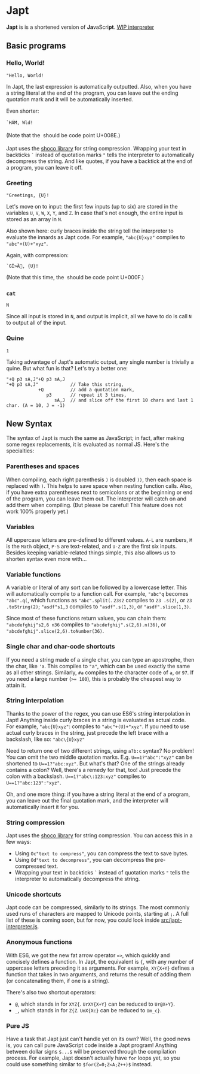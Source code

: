# Japt

**Japt** is is a shortened version of **Ja**vaScri**pt**. [WIP interpreter](http://ethproductions.github.io/japt)

## Basic programs

### Hello, World!

    "Hello, World!

In Japt, the last expression is automatically outputted. Also, when you have a string literal at the end of the program, you can leave out the ending quotation mark and it will be automatically inserted.

Even shorter:

    `HÁM, Wld!

(Note that the `` should be code point U+008E.)

Japt uses the [shoco library](http://ed-von-schleck.github.io/shoco/) for string compression. Wrapping your text in backticks `` ` `` instead of quotation marks `"` tells the interpreter to automatically decompress the string. And like quotes, if you have a backtick at the end of a program, you can leave it off.

### Greeting

    "Greetings, {U}!

Let's move on to input: the first few inputs (up to six) are stored in the variables `U`, `V`, `W`, `X`, `Y`, and `Z`. In case that's not enough, the entire input is stored as an array in `N`.

Also shown here: curly braces inside the string tell the interpreter to evaluate the innards as Japt code. For example, `"abc{U}xyz"` compiles to `"abc"+(U)+"xyz"`.

Again, with compression:

    `GÎ>Ä, {U}!
    
(Note that this time, the `` should be code point U+000F.)

### `cat`

    N

Since all input is stored in `N`, and output is implicit, all we have to do is call `N` to output all of the input.

### Quine

    1

Taking advantage of Japt's automatic output, any single number is trivially a quine. But what fun is that? Let's try a better one:

    "+Q p3 sA,J"+Q p3 sA,J
    "+Q p3 sA,J"            // Take this string,
                +Q          // add a quotation mark,
                   p3       // repeat it 3 times,
                      sA,J  // and slice off the first 10 chars and last 1 char. (A = 10, J = -1)

## New Syntax

The syntax of Japt is much the same as JavaScript; in fact, after making some regex replacements, it is evaluated as normal JS. Here's the specialties:

### Parentheses and spaces

When compiling, each right parenthesis `)` is doubled `))`, then each space is replaced with `)`. This helps to save space when nesting function calls.
Also, if you have extra parentheses next to semicolons or at the beginning or end of the program, you can leave them out. The interpreter will catch on and add them when compiling.
(But please be careful! This feature does not work 100% properly yet.)

### Variables

All uppercase letters are pre-defined to different values. `A-L` are numbers, `M` is the `Math` object, `P-S` are text-related, and `U-Z` are the first six inputs. Besides keeping variable-related things simple, this also allows us to shorten syntax even more with...

### Variable functions

A variable or literal of any sort can be followed by a lowercase letter. This will automatically compile to a function call. For example, `"abc"q` becomes `"abc".q(`, which functions as `"abc".split(`. `23s2` compiles to `23 .s(2)`, or `23 .toString(2)`; `"asdf"s1,3` compiles to `"asdf".s(1,3)`, or `"asdf".slice(1,3)`.

Since most of these functions return values, you can chain them: `"abcdefghij"s2,6 n36` compiles to `"abcdefghij".s(2,6).n(36)`, or `"abcdefghij".slice(2,6).toNumber(36)`.

### Single char and char-code shortcuts

If you need a string made of a single char, you can type an apostrophe, then the char, like `'a`. This compiles to `"a"`, which can be used exactly the same as all other strings. Similarly, `#a` compiles to the character code of `a`, or `97`. If you need a large number (`>= 100`), this is probably the cheapest way to attain it.

### String interpolation

Thanks to the power of the regex, you can use ES6's string interpolation in Japt! Anything inside curly braces in a string is evaluated as actual code. For example, `"abc{U}xyz"`: compiles to `"abc"+(U)+"xyz"`. If you need to use actual curly braces in the string, just precede the left brace with a backslash, like so: `"abc\{U}xyz"`

Need to return one of two different strings, using `a?b:c` syntax? No problem! You can omit the two middle quotation marks. E.g. `U==1?"abc":"xyz"` can be shortened to `U==1?"abc:xyz"`. But what's that? One of the strings already contains a colon? Well, there's a remedy for that, too! Just precede the colon with a backslash. `U==1?"abc\:123:xyz"` compiles to `U==1?"abc:123":"xyz"`.

Oh, and one more thing: if you have a string literal at the end of a program, you can leave out the final quotation mark, and the interpreter will automatically insert it for you.

### String compression

Japt uses the [shoco library](http://ed-von-schleck.github.io/shoco/) for string compression. You can access this in a few ways:

- Using `Oc"text to compress"`, you can compress the text to save bytes.
- Using `Od"text to decompress"`, you can decompress the pre-compressed text.
- Wrapping your text in backticks `` ` `` instead of quotation marks `"` tells the interpreter to automatically decompress the string.

### Unicode shortcuts

Japt code can be compressed, similarly to its strings. The most commonly used runs of characters are mapped to Unicode points, starting at `¡`. A full list of these is coming soon, but for now, you could look inside [src/japt-interpreter.js](https://github.com/ETHproductions/Japt/blob/master/src/japt-interpreter.js#L387).

### Anonymous functions

With ES6, we got the new fat arrow operator `=>`, which quickly and concisely defines a function. In Japt, the equivalent is `{`, with any number of uppercase letters preceding it as arguments. For example, `XY{X+Y}` defines a function that takes in two arguments, and returns the result of adding them (or concatenating them, if one is a string). 

There's also two shortcut operators:

- `@`, which stands in for `XYZ{`. `UrXY{X+Y}` can be reduced to `Ur@X+Y}`.
- `_`, which stands in for `Z{Z`. `UmX{Xc}` can be reduced to `Um_c}`.

### Pure JS

Have a task that Japt just can't handle yet on its own? Well, the good news is, you can call pure JavaScript code inside a Japt program! Anything between dollar signs `$...$` will be preserved through the compilation process. For example, Japt doesn't actually have `for` loops yet, so you could use something similar to `$for(Z=0;Z<A;Z++)$` instead.
